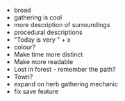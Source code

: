 - broad
- gathering is cool
- more description of surroundings
- procedural descriptions
 - "Today is very " + x
- colour?
- Make time more distinct
- Make more readable
- Lost in forest - remember the path?
- Town?
- expand on herb gathering mechanic
- fix save feature
